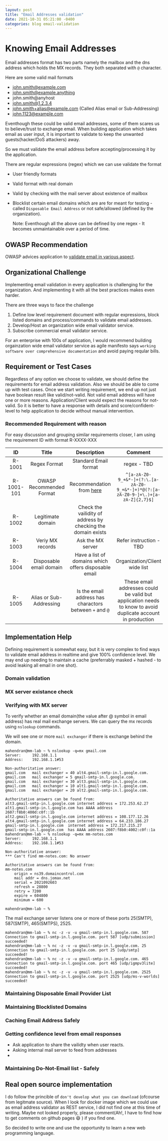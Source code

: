 ```yaml
---
layout: post
title: "Email Addresses validation"
date: 2021-10-31 05:21:00 -0400
categories: blog email-validation
---
```


# Knowing Email Addresses
Email addresses format has two parts namely the mailbox and the dns address which holds the MX records. They both separated with `@` character.

Here are some valid mail formats
- john.smith@example.com
- john.smith@example.anything
- john.smith@anyhost
- john.smith@1.2.3.4
- john.smith+alias@example.com (Called Alias email or Sub-Addressing)
- john.1123@example.com

Eventhough these could be valid email addresses, some of them scares us to believe/trust to exchange email.
When building application which takes email as user input, it is important to validate to keep the unwanted guests(hacker/DoS attackers) away.

So we must validate the email address before accepting/processing it by the application.

There are regular expressions (regex) which we can use validate the format

- User friendly formats
- Valid format with real domain
- Valid by checking with the mail server about existence of mailbox
- Blocklist certain email domains which are are for meant for testing - called `Disposable Email Address` or not safe/allowed (defined by the organization).

    Note: Eventhough all the above can be defined by one regex - It becomes unmaintainable over a period of time.

## OWASP Recommendation
OWASP advices application to [validate email in various aspect](https://cheatsheetseries.owasp.org/cheatsheets/Input_Validation_Cheat_Sheet.html#email-address-validation).


## Organizational Challenge
Implementing email validation in every application is challenging for the organization. And implementing it with all the best practices makes even harder. 

There are three ways to face the challenge
1. Define low level requirement document with regular expressions, block listed domains and process/commands to validate email addresses.
1. Develop/Host an organization wide email validator service.
1. Subscribe commercial email validator service. 

For an enterprise with 100s of application, I would recommend building orgainzation wide email validator service as agile manifesto says `working software over comprehensive documentation` and avoid paying reqular bills. 

## Requirement or Test Cases
Regardless of any option we choose to validate, we should define the requirements for email address validation. Also we should be able to come up with test cases.
Once we start writing requirement, we end up not just have boolean result like valid/not-valid. Not valid email address will have one or more reasons. Application/Client would expect the reasons for not-valid. So it is better to have a response with details and score/confident-level to help application to decide without manual intervention.


### Recommended Requirement with reason

For easy discussion and grouping similar requirements closer, I am using the requirement ID with format R-XXXX-XXX


| ID            | Title    | Description   | Comment     | 
| :----:        |     :----:   |  :----:        | :----: |
| R-1001        | Regex Format       | Standard Email format   | regex - TBD  |
| R-1001- 101 | OWASP Recommended Format| Recommendation from [here](https://owasp.org/www-community/OWASP_Validation_Regex_Repository) | `^[a-zA-Z0-9_+&*-]+(?:\.[a-zA-Z0-9_+&*-]+)*@(?:[a-zA-Z0-9-]+\.)+[a-zA-Z]{2,7}$]`|
| R-1002     | Legitimate domain        | Check the vailidity of address by checking the domain exists      |  |
| R-1003 | Veriy MX records | Ask the MX server | Refer instruction - TBD|
| R-1004 | Disposable email domain | Have a list of domains which offers disposable email | Organization/Client wide list |
| R-1005 | Alias or Sub-Addressing | Is the email address has charactors between `+` and `@` | These email addresses could be valid but application needs to know to avoid duplicate account in production |


## Implementation Help
Defining requirement is somewhat easy, but it is very complex to find ways to validate email address in realtime and give 100% confidence level. We may end up needing to maintain a cache (preferrably masked + hashed - to avoid leaking all email in one shot).

### Domain validation

### MX server existance check

### Verifying with MX server

To verify whether an email domain(the value after @ symbol in email address) has real mail exchange servers. We can query the mx records using `nslookup` commands.

We will see one or more `mail exchanger` if there is exchange behind the domain.

```
mahendran@mm-lab ~ % nslookup -q=mx gmail.com
Server:		192.168.1.1
Address:	192.168.1.1#53

Non-authoritative answer:
gmail.com	mail exchanger = 40 alt4.gmail-smtp-in.l.google.com.
gmail.com	mail exchanger = 5 gmail-smtp-in.l.google.com.
gmail.com	mail exchanger = 30 alt3.gmail-smtp-in.l.google.com.
gmail.com	mail exchanger = 10 alt1.gmail-smtp-in.l.google.com.
gmail.com	mail exchanger = 20 alt2.gmail-smtp-in.l.google.com.

Authoritative answers can be found from:
alt3.gmail-smtp-in.l.google.com	internet address = 172.253.62.27
alt1.gmail-smtp-in.l.google.com	has AAAA address 2607:f8b0:400d:c0f::1b
alt2.gmail-smtp-in.l.google.com	internet address = 108.177.12.26
alt4.gmail-smtp-in.l.google.com	internet address = 64.233.186.27
gmail-smtp-in.l.google.com	internet address = 172.217.215.27
gmail-smtp-in.l.google.com	has AAAA address 2607:f8b0:4002:c0f::1a
mahendran@mm-lab ~ % nslookup -q=mx mm-notes.com
Server:		192.168.1.1
Address:	192.168.1.1#53

Non-authoritative answer:
*** Can't find mm-notes.com: No answer

Authoritative answers can be found from:
mm-notes.com
	origin = ns39.domaincontrol.com
	mail addr = dns.jomax.net
	serial = 2021092603
	refresh = 28800
	retry = 7200
	expire = 604800
	minimum = 600

mahendran@mm-lab ~ % 
```
The mail exchange server listens one or more of these ports 25(SMTP), 587(SMTP), 465(SMTPS), 2525.

```
mahendran@mm-lab ~ % nc -z -v -u gmail-smtp-in.l.google.com. 587
Connection to gmail-smtp-in.l.google.com. port 587 [udp/submission] succeeded!
mahendran@mm-lab ~ % nc -z -v -u gmail-smtp-in.l.google.com. 25 
Connection to gmail-smtp-in.l.google.com. port 25 [udp/smtp] succeeded!
mahendran@mm-lab ~ % nc -z -v -u gmail-smtp-in.l.google.com. 465
Connection to gmail-smtp-in.l.google.com. port 465 [udp/igmpv3lite] succeeded!
mahendran@mm-lab ~ % nc -z -v -u gmail-smtp-in.l.google.com. 2525
Connection to gmail-smtp-in.l.google.com. port 2525 [udp/ms-v-worlds] succeeded!

```

### Maintaining Disposable Email Provider List


### Maintaining Blocklisted Domains

### Caching Email Address Safely

### Getting confidence level from email responses
- Ask application to share the vailidty when user reacts. 
- Asking internal mail server to feed from addresses
- 

### Maintaining Do-Not-Email list - Safely


## Real open source implementation
I do follow the princible of `don't develop what you can download` (ofcourse from legitmate source). When I look for docker image which we could use as email address validator as REST service, I did not find one at this time of writing. Maybe not looked properly, please comment(Ah!, I have to find how to get comments on github pages :smile: ) if you find one. 

So decided to write one and use the opportunity to learn a new web programming language.